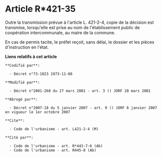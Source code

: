 # Article R*421-35

Outre la transmission prévue à l'article L. 421-2-4, copie de la décision est transmise, lorsqu'elle est prise au nom de
l'établissement public de coopération intercommunale, au maire de la commune.

En cas de permis tacite, le préfet reçoit, sans délai, le dossier et les pièces d'instruction en l'état.

**Liens relatifs à cet article**

	**Codifié par**:

	  - Décret n°73-1023 1973-11-08

	**Modifié par**:

	  - Décret n°2001-260 du 27 mars 2001 - art. 3 () JORF 28 mars 2001

	**Abrogé par**:

	  - Décret n°2007-18 du 5 janvier 2007 - art. 9 () JORF 6 janvier 2007 en vigueur le 1er octobre 2007

	**Cite**:

	  - Code de l'urbanisme - art. L421-2-4 (M)

	**Cité par**:

	  - Code de l'urbanisme - art. R*443-7-6 (Ab)
	  - Code de l'urbanisme - art. R445-8 (Ab)
